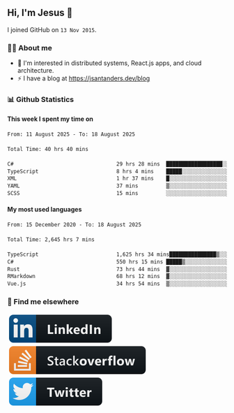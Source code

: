 ## Hi, I'm Jesus 👋

I joined GitHub on `13 Nov 2015`.

<!-- Talking about you -->

### 👨‍💻 About me

- 👦 I'm interested in distributed systems, React.js apps, and cloud architecture.
- ⚡️ I have a blog at <https://jsantanders.dev/blog>

### 📊 Github Statistics

#### This week I spent my time on

<!--START_SECTION:weekly-->

```txt
From: 11 August 2025 - To: 18 August 2025

Total Time: 40 hrs 40 mins

C#                                 29 hrs 28 mins  ██████████████████░░░░░░░   72.45 %
TypeScript                         8 hrs 4 mins    █████░░░░░░░░░░░░░░░░░░░░   19.86 %
XML                                1 hr 37 mins    █░░░░░░░░░░░░░░░░░░░░░░░░   03.99 %
YAML                               37 mins         ▒░░░░░░░░░░░░░░░░░░░░░░░░   01.56 %
SCSS                               15 mins         ░░░░░░░░░░░░░░░░░░░░░░░░░   00.63 %
```

<!--END_SECTION:weekly-->

#### My most used languages

<!--START_SECTION:alltime-->

```txt
From: 15 December 2020 - To: 18 August 2025

Total Time: 2,645 hrs 7 mins

TypeScript                         1,625 hrs 34 mins███████████████▒░░░░░░░░░   61.46 %
C#                                 550 hrs 15 mins █████▒░░░░░░░░░░░░░░░░░░░   20.80 %
Rust                               73 hrs 44 mins  ▓░░░░░░░░░░░░░░░░░░░░░░░░   02.79 %
RMarkdown                          68 hrs 12 mins  ▓░░░░░░░░░░░░░░░░░░░░░░░░   02.58 %
Vue.js                             34 hrs 54 mins  ▒░░░░░░░░░░░░░░░░░░░░░░░░   01.32 %
```

<!--END_SECTION:alltime-->

### 📢 Find me elsewhere

<p>
  <a target="_blank" href="https://linkedin.com/in/jsantanders">
    <img src="https://github.com/jsantanders/jsantanders/blob/master/img/linkedin.svg" alt="LinkedIn" style="vertical-align:top; margin:4px">
  </a>
  
  <a target="_blank" href="https://stackoverflow.com/users/7318331/jesus-santander">
    <img src="https://github.com/jsantanders/jsantanders/blob/master/img/stackoverflow.svg" alt="StackOverflow" style="vertical-align:top; margin:4px">
  </a>
  
  <a target="_blank" href="http://twitter.com/jsantanders">
    <img src="https://github.com/jsantanders/jsantanders/blob/master/img/twitter.svg" alt="Twitter" style="vertical-align:top; margin:4px">
  </a>
</p>
